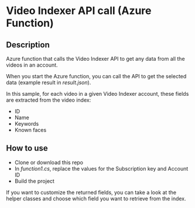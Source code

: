 # Video Indexer API call (Azure Function)

## Description

Azure function that calls the Video Indexer API to get any data from all the videos in an account.

When you start the Azure function, you can call the API to get the selected data (example result in *result.json*).

In this sample, for each video in a given Video Indexer account, these fields are extracted from the video index:
- ID
- Name
- Keywords
- Known faces

## How to use

- Clone or download this repo
- In *function1.cs*, replace the values for the Subscription key and Account ID
- Build the project

If you want to customize the returned fields, you can take a look at the helper classes and choose which field you want to retrieve from the index.


